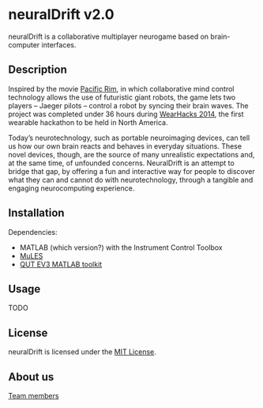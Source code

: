 # neuralDrift v2.0

neuralDrift is a collaborative multiplayer neurogame based on brain-computer interfaces.

## Description

Inspired by the movie [Pacific Rim](http://en.wikipedia.org/wiki/Pacific_Rim_%28film%29),
in which collaborative mind control technology allows the use of futuristic giant robots,
the game lets two players – Jaeger pilots – control a robot by syncing their brain waves.
The project was completed under 36 hours during [WearHacks 2014](http://www.wearhacks.com/),
the first wearable hackathon to be held in North America. 

Today’s neurotechnology, such as portable neuroimaging devices, can tell us how our own brain
reacts and behaves in everyday situations. These novel devices, though, are the source of 
many unrealistic expectations and, at the same time, of unfounded concerns.
NeuralDrift is an attempt to bridge that gap, by offering a fun and interactive way
for people to discover what they can and cannot do with neurotechnology, 
through a tangible and engaging neurocomputing experience.


## Installation

Dependencies:
- MATLAB (which version?) with the Instrument Control Toolbox
- [MuLES](https://github.com/MuSAELab/MuLES)
- [QUT EV3 MATLAB toolkit](https://code.google.com/p/matlab-toolboxes-robotics-vision/source/browse/#svn%2Fmatlab%2Frobot%2Ftrunk)


## Usage

TODO

## License

neuralDrift is licensed under the [MIT License](LICENSE.txt).

## About us

[Team members](http://neuraldrift.net/?page_id=12)
